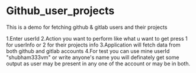 # Github_user_projects
This is a demo for fetching github & gitlab users and their projects

1.Enter userId
2.Action you want to perform like what u want to get press 1 for userInfo or 2 for their projects info
3.Application will fetch data from both github and gitlab accounts
4.For test you can use mine userId "shubham333vm" or write anyone's name you will definately get some output as user may be present in any one of the account or may be in both.
